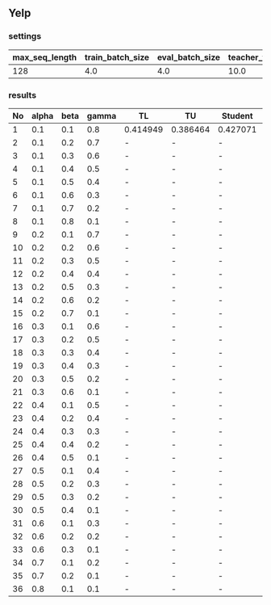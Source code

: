 ## Yelp

### settings
| max_seq_length | train_batch_size | eval_batch_size | teacher_train_epochs |student_train_epochs |top_k|
|:---------------|:-----------------|:----------------|:---------------------|:--------------------|:----|
|128             |4.0               |4.0              |10.0                  |3.0                  |100  |

### results

| No | alpha | beta | gamma |   TL     |    TU    | Student  |  Final    |
| -- | ----- | ---- | ----- | -------- | ---------| -------  | -------   |
|  1 |  0.1  |  0.1 |  0.8  | 0.414949 | 0.386464 | 0.427071 | 0.434646  |
|  2 |  0.1  |  0.2 |  0.7  |    -     |     -    |  -       | 0.434242  |
|  3 |  0.1  |  0.3 |  0.6  |    -     |     -    |  -       | 0.420000  |
|  4 |  0.1  |  0.4 |  0.5  |    -     |     -    |  -       | 0.401111  |
|  5 |  0.1  |  0.5 |  0.4  |    -     |     -    |  -       | 0.395959  |
|  6 |  0.1  |  0.6 |  0.3  |    -     |     -    |  -       | 0.395858  |
|  7 |  0.1  |  0.7 |  0.2  |    -     |     -    |  -       | 0.395960  |
|  8 |  0.1  |  0.8 |  0.1  |    -     |     -    |  -       | 0.391616  |
|  9 |  0.2  |  0.1 |  0.7  |    -     |     -    |  -       | 0.436161  |
|  10|  0.2  |  0.2 |  0.6  |    -     |     -    |  -       | 0.432121  |
|  11|  0.2  |  0.3 |  0.5  |    -     |     -    |  -       | 0.416465  |
|  12|  0.2  |  0.4 |  0.4  |    -     |     -    |  -       | 0.390707  |
|  13|  0.2  |  0.5 |  0.3  |    -     |     -    |  -       | 0.394141  |
|  14|  0.2  |  0.6 |  0.2  |    -     |     -    |  -       | 0.395353  |
|  15|  0.2  |  0.7 |  0.1  |    -     |     -    |  -       | 0.392323  |
|  16|  0.3  |  0.1 |  0.6  |    -     |     -    |  -       | 0.884646  |
|  17|  0.3  |  0.2 |  0.5  |    -     |     -    |  -       | 0.885151  |
|  18|  0.3  |  0.3 |  0.4  |    -     |     -    |  -       | 0.882828  |
|  19|  0.3  |  0.4 |  0.3  |    -     |     -    |  -       | 0.881010  |
|  20|  0.3  |  0.5 |  0.2  |    -     |     -    |  -       | 0.876868  |
|  21|  0.3  |  0.6 |  0.1  |    -     |     -    |  -       | 0.871818  |
|  22|  0.4  |  0.1 |  0.5  |    -     |     -    |  -       | 0.883939  |
|  23|  0.4  |  0.2 |  0.4  |    -     |     -    |  -       | 0.881010  |
|  24|  0.4  |  0.3 |  0.3  |    -     |     -    |  -       | 0.877272  |
|  25|  0.4  |  0.4 |  0.2  |    -     |     -    |  -       | 0.873030  |
|  26|  0.4  |  0.5 |  0.1  |    -     |     -    |  -       | 0.868383  |
|  27|  0.5  |  0.1 |  0.4  |    -     |     -    |  -       | 0.876465  |
|  28|  0.5  |  0.2 |  0.3  |    -     |     -    |  -       | 0.872121  |
|  29|  0.5  |  0.3 |  0.2  |    -     |     -    |  -       | 0.868888  |
|  30|  0.5  |  0.4 |  0.1  |    -     |     -    |  -       | 0.864343  |
|  31|  0.6  |  0.1 |  0.3  |    -     |     -    |  -       | 0.866970  |
|  32|  0.6  |  0.2 |  0.2  |    -     |     -    |  -       | 0.863535  |
|  33|  0.6  |  0.3 |  0.1  |    -     |     -    |  -       | 0.861616  |
|  34|  0.7  |  0.1 |  0.2  |    -     |     -    |  -       | 0.861414  |
|  35|  0.7  |  0.2 |  0.1  |    -     |     -    |  -       | 0.851919  |
|  36|  0.8  |  0.1 |  0.1  |    -     |     -    |  -       | 0.856970  |    